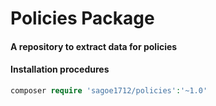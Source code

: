 # Policies Package

#### A repository to extract data for policies

#### Installation procedures
```php
composer require 'sagoe1712/policies':'~1.0'
```
